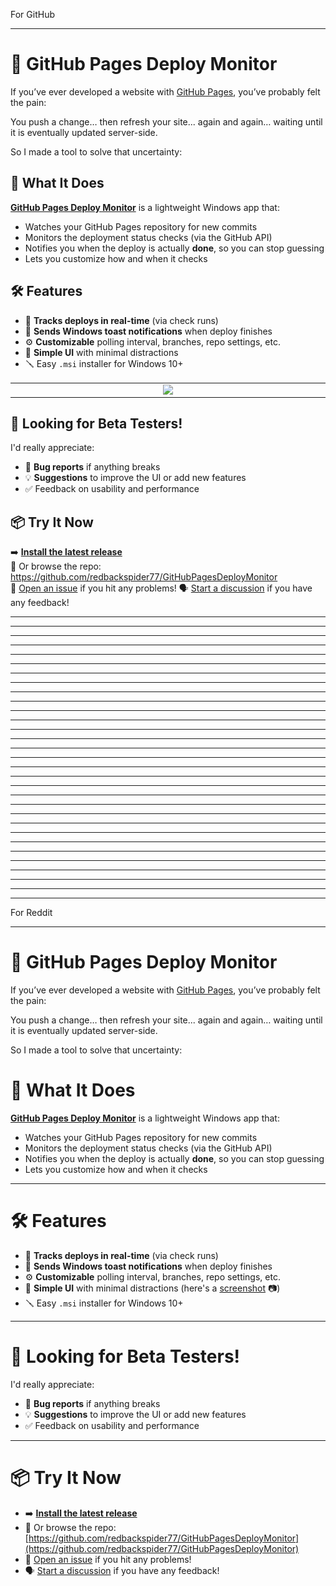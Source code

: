 For GitHub

---

# 🚀 GitHub Pages Deploy Monitor

If you’ve ever developed a website with [GitHub Pages](https://pages.github.com/), you’ve probably felt the pain:

You push a change… then refresh your site... again and again… waiting until it is eventually updated server-side.

So I made a tool to solve that uncertainty:

## 🎯 What It Does

**[GitHub Pages Deploy Monitor](https://github.com/redbackspider77/GitHubPagesDeployMonitor)** is a lightweight Windows app that:
- Watches your GitHub Pages repository for new commits
- Monitors the deployment status checks (via the GitHub API)
- Notifies you when the deploy is actually **done**, so you can stop guessing
- Lets you customize how and when it checks

## 🛠 Features

- 🔄 **Tracks deploys in real-time** (via check runs)
- 🔔 **Sends Windows toast notifications** when deploy finishes
- ⚙️ **Customizable** polling interval, branches, repo settings, etc.
- 🧼 **Simple UI** with minimal distractions
- 🪛 Easy `.msi` installer for Windows 10+

<table>
  <tr>
    <td width=4000 align="center">
      <img src="https://raw.githubusercontent.com/redbackspider77/GitHubPagesDeployMonitor/refs/heads/main/assets/UI.png"/>
    </td>
  </tr>
</table>

## 🧪 Looking for Beta Testers!

I'd really appreciate:
- 🐞 **Bug reports** if anything breaks
- 💡 **Suggestions** to improve the UI or add new features
- ✅ Feedback on usability and performance

## 📦 Try It Now

➡️ **[Install the latest release](https://github.com/redbackspider77/GitHubPagesDeployMonitor?tab=readme-ov-file#installation)**  
📁 Or browse the repo: https://github.com/redbackspider77/GitHubPagesDeployMonitor  
🐛 [Open an issue](https://github.com/redbackspider77/GitHubPagesDeployMonitor/issues) if you hit any problems!
🗣️ [Start a discussion](https://github.com/redbackspider77/GitHubPagesDeployMonitor/discussions/new/choose) if you have any feedback!


---
---
---
---
---
---
---
---
---
---
---
---
---
---
---
---
---
---
---
---
---
---
---
---
---
---
---
---
---
---
---

For Reddit

---

# 🤖 GitHub Pages Deploy Monitor

If you’ve ever developed a website with [GitHub Pages](https://pages.github.com/), you’ve probably felt the pain:

You push a change… then refresh your site... again and again… waiting until it is eventually updated server-side.

So I made a tool to solve that uncertainty:

# 🎯 What It Does

[**GitHub Pages Deploy Monitor**](https://github.com/redbackspider77/GitHubPagesDeployMonitor) is a lightweight Windows app that:

* Watches your GitHub Pages repository for new commits
* Monitors the deployment status checks (via the GitHub API)
* Notifies you when the deploy is actually **done**, so you can stop guessing
* Lets you customize how and when it checks

---

# 🛠 Features

* 🔄 **Tracks deploys in real-time** (via check runs)
* 🔔 **Sends Windows toast notifications** when deploy finishes
* ⚙️ **Customizable** polling interval, branches, repo settings, etc.
* 🧼 **Simple UI** with minimal distractions (here's a [screenshot](https://raw.githubusercontent.com/redbackspider77/GitHubPagesDeployMonitor/refs/heads/main/assets/UI.png) 📷)
* 🪛 Easy `.msi` installer for Windows 10+

---

# 🧪 Looking for Beta Testers!

I'd really appreciate:

* 🐞 **Bug reports** if anything breaks
* 💡 **Suggestions** to improve the UI or add new features
* ✅ Feedback on usability and performance

---

# 📦 Try It Now

- ➡️ [**Install the latest release**](https://github.com/redbackspider77/GitHubPagesDeployMonitor?tab=readme-ov-file#installation)  
- 📁 Or browse the repo: [https://github.com/redbackspider77/GitHubPagesDeployMonitor](https://github.com/redbackspider77/GitHubPagesDeployMonitor)  
- 🐛 [Open an issue](https://github.com/redbackspider77/GitHubPagesDeployMonitor/issues) if you hit any problems!
- 🗣️ [Start a discussion](https://github.com/redbackspider77/GitHubPagesDeployMonitor/discussions/new/choose) if you have any feedback!